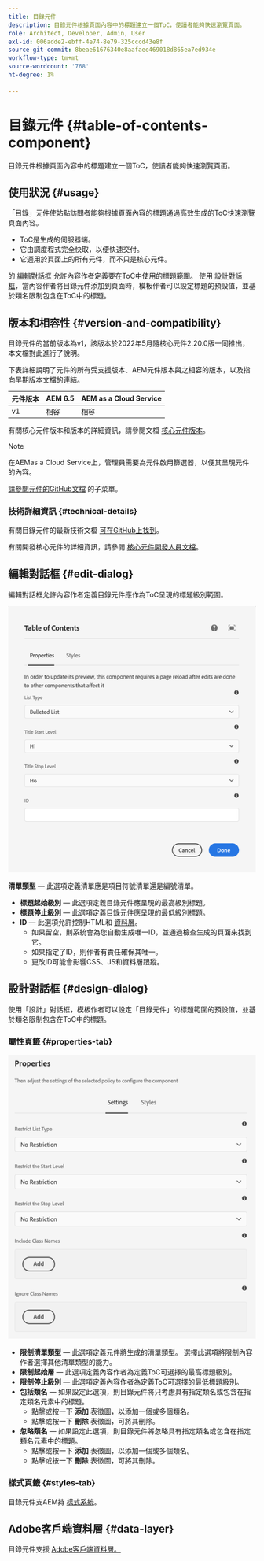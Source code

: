 ```yaml
---
title: 目錄元件
description: 目錄元件根據頁面內容中的標題建立一個ToC，使讀者能夠快速瀏覽頁面。
role: Architect, Developer, Admin, User
exl-id: 006adde2-ebff-4e74-8e79-325cccd43e8f
source-git-commit: 8beae61676340e8aafaee469018d865ea7ed934e
workflow-type: tm+mt
source-wordcount: '768'
ht-degree: 1%

---
```


# 目錄元件 {#table-of-contents-component}

目錄元件根據頁面內容中的標題建立一個ToC，使讀者能夠快速瀏覽頁面。

## 使用狀況 {#usage}

「目錄」元件使站點訪問者能夠根據頁面內容的標題通過高效生成的ToC快速瀏覽頁面內容。

* ToC是生成的伺服器端。
* 它由調度程式完全快取，以便快速交付。
* 它適用於頁面上的所有元件，而不只是核心元件。

的 [編輯對話框](#edit-dialog) 允許內容作者定義要在ToC中使用的標題範圍。 使用 [設計對話框](#design-dialog)，當內容作者將目錄元件添加到頁面時，模板作者可以設定標題的預設值，並基於類名限制包含在ToC中的標題。

## 版本和相容性 {#version-and-compatibility}

目錄元件的當前版本為v1，該版本於2022年5月隨核心元件2.20.0版一同推出，本文檔對此進行了說明。

下表詳細說明了元件的所有受支援版本、AEM元件版本與之相容的版本，以及指向早期版本文檔的連結。

| 元件版本 | AEM 6.5 | AEM as a Cloud Service  |
|---|---|---|
| v1 | 相容 | 相容 |

有關核心元件版本和版本的詳細資訊，請參閱文檔 [核心元件版本](/help/versions.md)。

>[!NOTE]
>
>在AEMas a Cloud Service上，管理員需要為元件啟用篩選器，以便其呈現元件的內容。
>
>[請參閱元件的GitHub文檔](https://adobe.com/go/aem_cmp_tech_tableofcontents_v1) 的子菜單。

### 技術詳細資訊 {#technical-details}

有關目錄元件的最新技術文檔 [可在GitHub上找到](https://adobe.com/go/aem_cmp_tech_tableofcontents_v1)。

有關開發核心元件的詳細資訊，請參閱 [核心元件開發人員文檔](/help/developing/overview.md)。

## 編輯對話框 {#edit-dialog}

編輯對話框允許內容作者定義目錄元件應作為ToC呈現的標題級別範圍。

![目錄元件的編輯對話框](/help/assets/tableofcontents-edit.png)

**清單類型**  — 此選項定義清單應是項目符號清單還是編號清單。
* **標題起始級別**  — 此選項定義目錄元件應呈現的最高級別標題。
* **標題停止級別**  — 此選項定義目錄元件應呈現的最低級別標題。
* **ID**  — 此選項允許控制HTML和 [資料層](/help/developing/data-layer/overview.md)。
   * 如果留空，則系統會為您自動生成唯一ID，並通過檢查生成的頁面來找到它。
   * 如果指定了ID，則作者有責任確保其唯一。
   * 更改ID可能會影響CSS、JS和資料層跟蹤。

## 設計對話框 {#design-dialog}

使用「設計」對話框，模板作者可以設定「目錄元件」的標題範圍的預設值，並基於類名限制包含在ToC中的標題。

### 屬性頁籤 {#properties-tab}

![「快速搜索元件的設計」對話框](/help/assets/tableofcontents-design.png)

* **限制清單類型**  — 此選項定義元件將生成的清單類型。 選擇此選項將限制內容作者選擇其他清單類型的能力。
* **限制起始層**  — 此選項定義內容作者為定義ToC可選擇的最高標題級別。
* **限制停止級別**  — 此選項定義內容作者為定義ToC可選擇的最低標題級別。
* **包括類名**  — 如果設定此選項，則目錄元件將只考慮具有指定類名或包含在指定類名元素中的標題。
   * 點擊或按一下 **添加** 表徵圖，以添加一個或多個類名。
   * 點擊或按一下 **刪除** 表徵圖，可將其刪除。
* **忽略類名**  — 如果設定此選項，則目錄元件將忽略具有指定類名或包含在指定類名元素中的標題。
   * 點擊或按一下 **添加** 表徵圖，以添加一個或多個類名。
   * 點擊或按一下 **刪除** 表徵圖，可將其刪除。

### 樣式頁籤 {#styles-tab}

目錄元件支AEM持 [樣式系統](/help/get-started/authoring.md#component-styling)。

## Adobe客戶端資料層 {#data-layer}

目錄元件支援 [Adobe客戶端資料層。](/help/developing/data-layer/overview.md)

